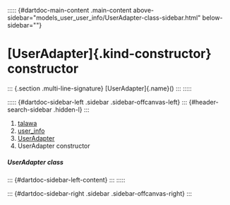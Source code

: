 ::::: {#dartdoc-main-content .main-content above-sidebar="models_user_user_info/UserAdapter-class-sidebar.html" below-sidebar=""}
<div>

# [UserAdapter]{.kind-constructor} constructor

</div>

::: {.section .multi-line-signature}
[UserAdapter]{.name}()
:::
:::::

::::: {#dartdoc-sidebar-left .sidebar .sidebar-offcanvas-left}
::: {#header-search-sidebar .hidden-l}
:::

1.  [talawa](../../index.html)
2.  [user_info](../../models_user_user_info/)
3.  [UserAdapter](../../models_user_user_info/UserAdapter-class.html)
4.  UserAdapter constructor

##### UserAdapter class

::: {#dartdoc-sidebar-left-content}
:::
:::::

::: {#dartdoc-sidebar-right .sidebar .sidebar-offcanvas-right}
:::
